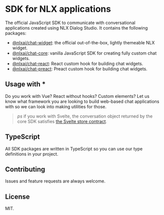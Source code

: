 # SDK for NLX applications

The official JavaScript SDK to communicate with conversational applications created using NLX Dialog Studio. It contains the following packages:
* [@nlxai/chat-widget](https://www.npmjs.com/package/@nlxai/chat-widget): the official out-of-the-box, lightly themeable NLX widget.
* [@nlxai/chat-core](https://www.npmjs.com/package/@nlxai/chat-core): vanilla JavaScript SDK for creating fully custom chat widgets.
* [@nlxai/chat-react](https://www.npmjs.com/package/@nlxai/chat-react): React custom hook for building chat widgets.
* [@nlxai/chat-preact](https://www.npmjs.com/package/@nlxai/chat-preact): Preact custom hook for building chat widgets.

## Usage with \*

Do you work with Vue? React without hooks? Custom elements? Let us know what framework you are looking to build web-based chat applications with so we can look into making utilities for those.

> *ps* if you work with Svelte, the conversation object returned by the core SDK satisfies [the Svelte store contract](https://svelte.dev/docs#component-format-script-4-prefix-stores-with-$-to-access-their-values-store-contract).

## TypeScript

All SDK packages are written in TypeScript so you can use our type definitions in your project.

## Contributing

Issues and feature requests are always welcome.

## License

MIT.
